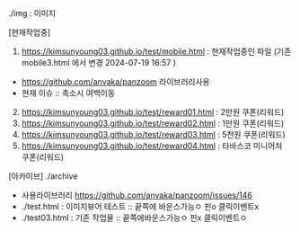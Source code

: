 ./img : 이미지

[현재작업중]
1. https://kimsunyoung03.github.io/test/mobile.html : 현재작업중인 파일 (기존 mobile3.html 에서 변경 2024-07-19 16:57 )
  - https://github.com/anvaka/panzoom 라이브러리사용
  - 현재 이슈 :: 축소시 여백이동
2. https://kimsunyoung03.github.io/test/reward01.html : 2만원 쿠폰(리워드)
3. https://kimsunyoung03.github.io/test/reward02.html : 1만원 쿠폰(리워드)
4. https://kimsunyoung03.github.io/test/reward03.html : 5천원 쿠폰(리워드)
5. https://kimsunyoung03.github.io/test/reward04.html : 타바스코 미니어처 쿠폰(리워드)


[아카이브]
./archive
- 사용라이브러리 https://github.com/anvaka/panzoom/issues/146
- ./test.html :  이미지뷰어 테스트 :: 끝쪽에 바운스가능ㅇ 핀o 클릭이벤트x
- ./test03.html : 기존 작업물 :: 끝쪽에바운스가능ㅇ 핀x 클릭이벤트ㅇ
